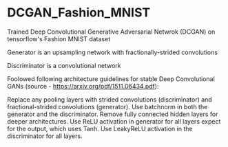 # DCGAN_Fashion_MNIST
Trained Deep Convolutional Generative Adversarial Netwrok (DCGAN) on tensorflow's Fashion MNIST dataset

Generator is an upsampling network with fractionally-strided convolutions

Discriminator is a convolutional network

Foolowed following architecture guidelines for stable Deep Convolutional GANs (source - https://arxiv.org/pdf/1511.06434.pdf):

Replace any pooling layers with strided convolutions (discriminator) and fractional-strided convolutions (generator).
Use batchnorm in both the generator and the discriminator.
Remove fully connected hidden layers for deeper architectures.
Use ReLU activation in generator for all layers expect for the output, which uses Tanh.
Use LeakyReLU activation in the discriminator for all layers.

